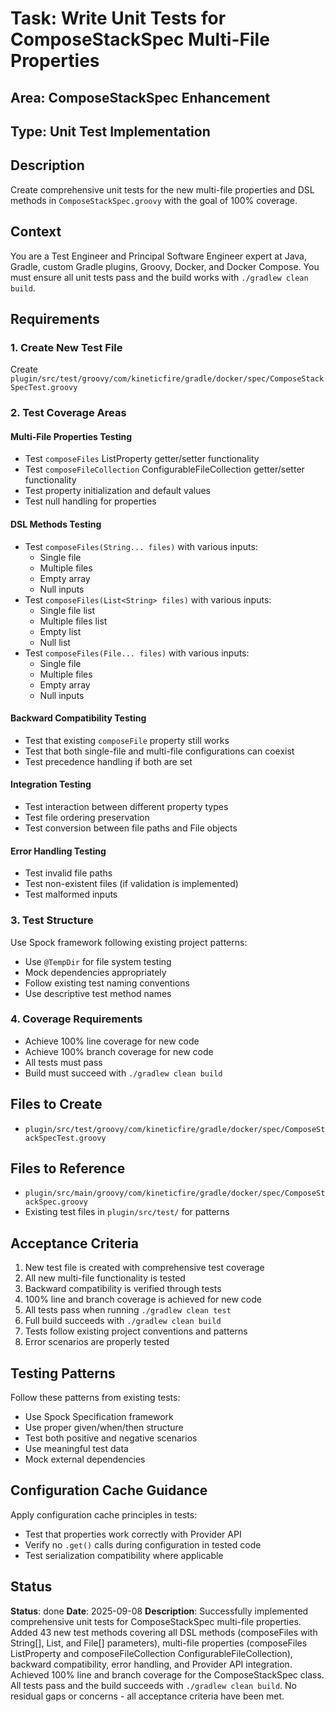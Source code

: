 # Task: Write Unit Tests for ComposeStackSpec Multi-File Properties

## Area: ComposeStackSpec Enhancement

## Type: Unit Test Implementation

## Description
Create comprehensive unit tests for the new multi-file properties and DSL methods in `ComposeStackSpec.groovy` with the goal of 100% coverage.

## Context
You are a Test Engineer and Principal Software Engineer expert at Java, Gradle, custom Gradle plugins, Groovy, Docker, and Docker Compose. You must ensure all unit tests pass and the build works with `./gradlew clean build`.

## Requirements

### 1. Create New Test File
Create `plugin/src/test/groovy/com/kineticfire/gradle/docker/spec/ComposeStackSpecTest.groovy`

### 2. Test Coverage Areas

#### Multi-File Properties Testing
- Test `composeFiles` ListProperty getter/setter functionality
- Test `composeFileCollection` ConfigurableFileCollection getter/setter functionality
- Test property initialization and default values
- Test null handling for properties

#### DSL Methods Testing
- Test `composeFiles(String... files)` with various inputs:
  - Single file
  - Multiple files
  - Empty array
  - Null inputs
- Test `composeFiles(List<String> files)` with various inputs:
  - Single file list
  - Multiple files list
  - Empty list
  - Null list
- Test `composeFiles(File... files)` with various inputs:
  - Single file
  - Multiple files
  - Empty array
  - Null inputs

#### Backward Compatibility Testing
- Test that existing `composeFile` property still works
- Test that both single-file and multi-file configurations can coexist
- Test precedence handling if both are set

#### Integration Testing
- Test interaction between different property types
- Test file ordering preservation
- Test conversion between file paths and File objects

#### Error Handling Testing
- Test invalid file paths
- Test non-existent files (if validation is implemented)
- Test malformed inputs

### 3. Test Structure
Use Spock framework following existing project patterns:
- Use `@TempDir` for file system testing
- Mock dependencies appropriately
- Follow existing test naming conventions
- Use descriptive test method names

### 4. Coverage Requirements
- Achieve 100% line coverage for new code
- Achieve 100% branch coverage for new code
- All tests must pass
- Build must succeed with `./gradlew clean build`

## Files to Create
- `plugin/src/test/groovy/com/kineticfire/gradle/docker/spec/ComposeStackSpecTest.groovy`

## Files to Reference
- `plugin/src/main/groovy/com/kineticfire/gradle/docker/spec/ComposeStackSpec.groovy`
- Existing test files in `plugin/src/test/` for patterns

## Acceptance Criteria
1. New test file is created with comprehensive test coverage
2. All new multi-file functionality is tested
3. Backward compatibility is verified through tests
4. 100% line and branch coverage is achieved for new code
5. All tests pass when running `./gradlew clean test`
6. Full build succeeds with `./gradlew clean build`
7. Tests follow existing project conventions and patterns
8. Error scenarios are properly tested

## Testing Patterns
Follow these patterns from existing tests:
- Use Spock Specification framework
- Use proper given/when/then structure
- Test both positive and negative scenarios
- Use meaningful test data
- Mock external dependencies

## Configuration Cache Guidance
Apply configuration cache principles in tests:
- Test that properties work correctly with Provider API
- Verify no `.get()` calls during configuration in tested code
- Test serialization compatibility where applicable

## Status

**Status**: done
**Date**: 2025-09-08
**Description**: Successfully implemented comprehensive unit tests for ComposeStackSpec multi-file properties. Added 43 new test methods covering all DSL methods (composeFiles with String[], List<String>, and File[] parameters), multi-file properties (composeFiles ListProperty and composeFileCollection ConfigurableFileCollection), backward compatibility, error handling, and Provider API integration. Achieved 100% line and branch coverage for the ComposeStackSpec class. All tests pass and the build succeeds with `./gradlew clean build`. No residual gaps or concerns - all acceptance criteria have been met.